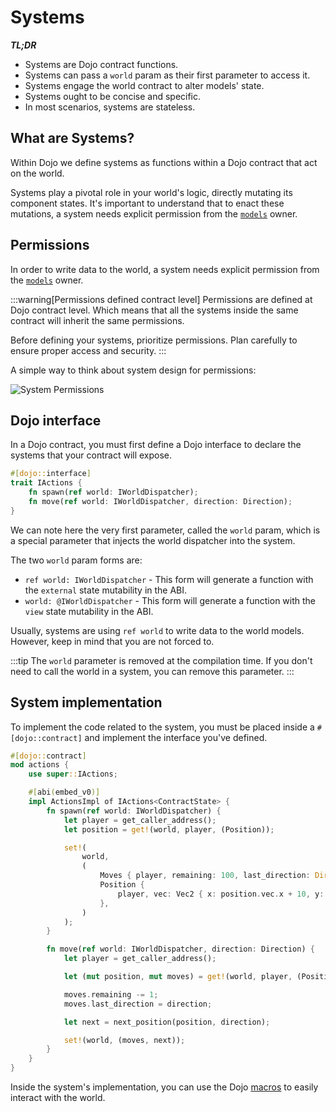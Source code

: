# Systems

**_TL;DR_**

- Systems are Dojo contract functions.
- Systems can pass a `world` param as their first parameter to access it.
- Systems engage the world contract to alter models' state.
- Systems ought to be concise and specific.
- In most scenarios, systems are stateless.

## What are Systems?

Within Dojo we define systems as functions within a Dojo contract that act on the world.

Systems play a pivotal role in your world's logic, directly mutating its component states. It's important to understand that to enact these mutations, a system needs explicit permission from the [`models`](/framework/models) owner.

## Permissions

In order to write data to the world, a system needs explicit permission from the [`models`](/framework/models) owner.

:::warning[Permissions defined contract level]
Permissions are defined at Dojo contract level. Which means that all the systems inside the same contract will inherit the same permissions.

Before defining your systems, prioritize permissions. Plan carefully to ensure proper access and security.
:::

A simple way to think about system design for permissions:

![System Permissions](/permissions.png)

## Dojo interface

In a Dojo contract, you must first define a Dojo interface to declare the systems that your contract will expose.

```rust
#[dojo::interface]
trait IActions {
    fn spawn(ref world: IWorldDispatcher);
    fn move(ref world: IWorldDispatcher, direction: Direction);
}
```
We can note here the very first parameter, called the `world` param, which is a special parameter that injects the world dispatcher into the system.

The two `world` param forms are:

- `ref world: IWorldDispatcher` - This form will generate a function with the `external` state mutability in the ABI.
- `world: @IWorldDispatcher` - This form will generate a function with the `view` state mutability in the ABI.

Usually, systems are using `ref world` to write data to the world models. However, keep in mind that you are not forced to.

:::tip
The `world` parameter is removed at the compilation time. If you don't need to call the world in a system, you can remove this parameter.
:::

## System implementation

To implement the code related to the system, you must be placed inside a `#[dojo::contract]` and implement the interface you've defined.

```rust
#[dojo::contract]
mod actions {
    use super::IActions;

    #[abi(embed_v0)]
    impl ActionsImpl of IActions<ContractState> {
        fn spawn(ref world: IWorldDispatcher) {
            let player = get_caller_address();
            let position = get!(world, player, (Position));

            set!(
                world,
                (
                    Moves { player, remaining: 100, last_direction: Direction::None(()) },
                    Position {
                        player, vec: Vec2 { x: position.vec.x + 10, y: position.vec.y + 10 }
                    },
                )
            );
        }

        fn move(ref world: IWorldDispatcher, direction: Direction) {
            let player = get_caller_address();

            let (mut position, mut moves) = get!(world, player, (Position, Moves));

            moves.remaining -= 1;
            moves.last_direction = direction;

            let next = next_position(position, direction);

            set!(world, (moves, next));
        }
    }
}
```
Inside the system's implementation, you can use the Dojo [macros](/framework/contracts/macros) to easily interact with the world.
